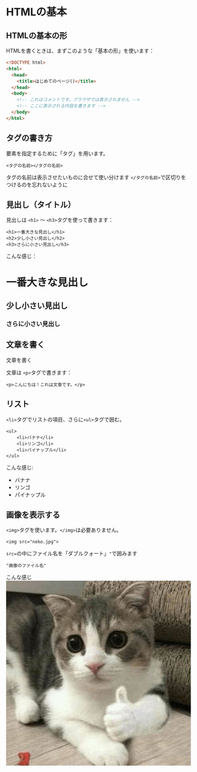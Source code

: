 # HTMLの基本

## HTMLの基本の形

HTMLを書くときは、まずこのような「基本の形」を使います：

```html
<!DOCTYPE html>
<html>
  <head>
    <title>はじめてのページ()</title>
  </head>
  <body>
    <!-- これはコメントです。ブラウザでは表示されません -->
    <!-- ここに表示される内容を書きます -->
  </body>
</html>
```
## タグの書き方
要素を指定するために「タグ」を用います。
```
<タグの名前></タグの名前>
```
タグの名前は表示させたいものに合せて使い分けます
`</タグの名前>`で区切りをつけるのを忘れないように

## 見出し（タイトル）

見出しは `<h1>` ～ `<h3>`タグを使って書きます：
```
<h1>一番大きな見出し</h1>
<h2>少し小さい見出し</h2>
<h3>さらに小さい見出し</h3>
```
こんな感じ：
# 一番大きな見出し
## 少し小さい見出し
### さらに小さい見出し

## 文章を書く
文章を書く

文章は `<p>`タグで書きます：
```
<p>こんにちは！これは文章です。</p>
```
## リスト
`<li>`タグでリストの項目、さらに`<ul>`タグで囲む。
```
<ul>
    <li>バナナ</li>
    <li>リンゴ</li>
    <li>パイナップル</li>
</ul>
```
こんな感じ: 
- バナナ
- リンゴ
- パイナップル

## 画像を表示する
`<img>`タグを使います。`</img>`は必要ありません。
```
<img src="neko.jpg">
```
`src=`の中にファイル名を「ダブルクォート」`"`で囲みます
```
"画像のファイル名"
```
こんな感じ
![neko](neko.jpg)
